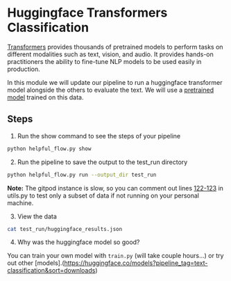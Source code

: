 # Huggingface Transformers Classification

[Transformers](https://huggingface.co/docs/transformers/index) provides thousands of pretrained models to perform tasks on different modalities such as text, vision, and audio. It provides hands-on practitioners the ability to fine-tune NLP models to be used easily in production.

In this module we will update our pipeline to run a huggingface transformer model alongside the others to evaluate the text. We will use a [pretrained model](https://huggingface.co/banjtheman/distilbert-base-uncased-helpful-amazon) trained on this data.

## Steps

1. Run the show command to see the steps of your pipeline

```bash
python helpful_flow.py show
```

2. Run the pipeline to save the output to the test_run directory

```bash
python helpful_flow.py run --output_dir test_run
```

**Note:** The gitpod instance is slow, so you can comment out lines [122-123](https://github.com/banjtheman/odsc_nlp_workshop/blob/main/module_5/utils.py#L122-L125) in utils.py to test only a subset of data if not running on your personal machine.  


3. View the data 

```bash
cat test_run/huggingface_results.json
```

4. Why was the huggingface model so good?  

You can train your own model with `train.py` (will take couple hours...) or try out other [models].(https://huggingface.co/models?pipeline_tag=text-classification&sort=downloads)

